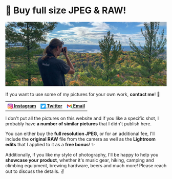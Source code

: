 # 💸 Buy full size JPEG & RAW!

[![ff](/img/val-4.jpg)](/photos/242989947_902803300666398_4415379739264788769_n.html)

If you want to use some of my pictures for your own work, **contact me**! 🧡

<table>
  <tr>
    <th><a href="https://www.instagram.com/funkyval_/"><sub><img src="/img/icons/instagram.png" width="16"></sub> Instagram</a></th>
    <th><a href="https://twitter.com/valeriangalliat"><sub><img src="/img/icons/twitter.png" width="16"></sub> Twitter</a></th>
    <th><a href="mailto:val@codejam.info"><sub><img src="/img/icons/gmail.png" width="16"></sub> Email</a></th>
  </tr>
</table>

I don't put all the pictures on this website and if you like a specific
shot, I probably have **a number of similar pictures** that I didn't
publish here.

You can either buy the **full resolution JPEG**, or for an additional
fee, I'll include the **original RAW** file from the camera as well as
the **Lightroom edits** that I applied to it as a **free bonus**! ✨

Additionally, if you like my style of photography, I'll be happy to help
you **showcase your product**, whether it's music gear, hiking, camping
and climbing equipment, brewing hardware, beers and much more! Please
reach out to discuss the details. ✌️
